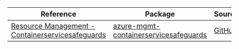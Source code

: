 | Reference | Package | Source |
|---|---|---|
|[Resource Management - Containerservicesafeguards](mgmt-containerservicesafeguards-readme.md)|[azure-mgmt-containerservicesafeguards](https://pypi.org/project/azure-mgmt-containerservicesafeguards)|[GitHub](https://github.com/Azure/azure-sdk-for-python/blob/main/sdk/containerservice/azure-mgmt-containerservicesafeguards)|

